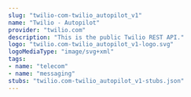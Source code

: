```yaml
---
slug: "twilio-com-twilio_autopilot_v1"
name: "Twilio - Autopilot"
provider: "twilio.com"
description: "This is the public Twilio REST API."
logo: "twilio.com-twilio_autopilot_v1-logo.svg"
logoMediaType: "image/svg+xml"
tags:
- name: "telecom"
- name: "messaging"
stubs: "twilio.com-twilio_autopilot_v1-stubs.json"
---
```

